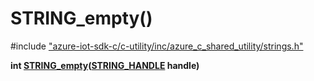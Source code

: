 # STRING_empty()

\#include ["azure-iot-sdk-c/c-utility/inc/azure_c_shared_utility/strings.h"](../iot-c-ref-strings-h.md)  

**int [STRING_empty](#strings_8h_1a6f94f5fb132262e04f8f3d6fb4909d9d)([STRING_HANDLE](#strings__types_8h_1a38c89d91aecbdc355555337b6eb88dbf) handle)**

